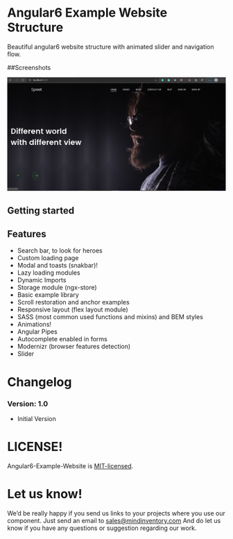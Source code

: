 # Angular6 Example Website Structure

Beautiful angular6 website structure with animated slider and navigation flow.

##Screenshots

![image](./SS1.png)

## Getting started


## Features

* Search bar, to look for heroes
* Custom loading page
* Modal and toasts (snakbar)!
* Lazy loading modules
* Dynamic Imports
* Storage module (ngx-store)
* Basic example library
* Scroll restoration and anchor examples
* Responsive layout (flex layout module)
* SASS (most common used functions and mixins) and BEM styles
* Animations!
* Angular Pipes
* Autocomplete enabled in forms
* Modernizr (browser features detection)
* Slider


# Changelog

### Version: 1.0

  * Initial Version



# LICENSE!

Angular6-Example-Website is [MIT-licensed](https://github.com/Mindinventory/Angular6-Example-Website/blob/master/LICENSE).

# Let us know!
We’d be really happy if you send us links to your projects where you use our component. Just send an email to sales@mindinventory.com And do let us know if you have any questions or suggestion regarding our work.
